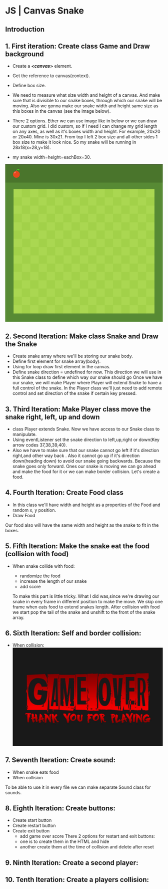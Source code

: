 # JS | Canvas Snake

## Introduction

## 1. First iteration: Create class Game and Draw background

- Create a **_<canvas_>** element.
- Get the reference to canvas(context).
- Define box size.
- We need to measure what size width and height of a canvas. And make sure that
  is divisible to our snake boxes, through which our snake will be moving. Also
  we gonna make our snake width and height same size as this boxes in the canvas
  (see the image below).

- There 2 options. Ether we can use image like in below or we can draw our
  custom grid. I did custom, so if I need I can change my grid length on any
  axes, as well as it's boxes width and height. For example, 20x20 or 20x40.
  Mine is 30x21. From top I left 2 box size and all other sides 1 box size to
  make it look nice. So my snake will be running in 28x18(x=28,y=18).
- my snake width=height=eachBox=30.

![](./code/img/ground.png)

## 2. Second Iteration: Make class Snake and Draw the Snake

- Create snake array where we'll be storing our snake body.
- Define first element for snake array(body).
- Using for loop draw first element in the canvas.
- Define snake direction = undefined for now. This direction we will use in this
  Snake class to define which way our snake should go Once we have our snake, we
  will make Player where Player will extend Snake to have a full control of the
  snake. In the Player class we'll just need to add remote control and set
  direction of the snake if certain key pressed.

## 3. Third Iteration: Make Player class move the snake right, left, up and down

- class Player extends Snake. Now we have access to our Snake class to
  manipulate.
- Using eventListener set the snake direction to left,up,right or down(Key arrow
  codes 37,38,39,40).
- Also we have to make sure that our snake cannot go left if it's direction
  right,and other way back . Also it cannot go up if it's direction down(heading
  down) to avoid our snake going backwards. Because the snake goes only forward.
  Ones our snake is moving we can go ahead and make the food for it or we can
  make border collision. Let's create a food.

## 4. Fourth Iteration: Create Food class

- In this class we'll have width and height as a properties of the Food and
  random x, y position.
- Draw Food

Our food also will have the same width and height as the snake to fit in the
boxes.

## 5. Fifth Iteration: Make the snake eat the food (collision with food)

- When snake collide with food:

  - randomize the food
  - increase the length of our snake
  - add score

  To make this part is little tricky. What I did was,since we're drawing our
  snake in every frame in different position to make the move. We skip one frame
  when eats food to extend snakes length. After collision with food we start pop
  the tail of the snake and unshift to the front of the snake array.

## 6. Sixth Iteration: Self and border collision:

- When collision: ![](./code/img/game-over-2.png)

## 7. Seventh Iteration: Create sound:

- When snake eats food
- When collision

To be able to use it in every file we can make separate Sound class for sounds.

## 8. Eighth Iteration: Create buttons:

- Create start button
- Create restart button
- Create exit button
  - add game over score There 2 options for restart and exit buttons:
  - one is to create them in the HTML and hide
  - another create them at the time of collision and delete after reset

## 9. Ninth Iteration: Create a second player:

## 10. Tenth Iteration: Create a players collision:
